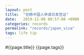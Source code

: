 ```yaml
---
layout: post
title:  "在韩中国人申请日本签证"
date:   2019-12-08 00:57:08 +0900
categories: records
permalink: "records/japan_visa"
tags: life tip
---
```

#{{page.title}}
{{page.tags}}